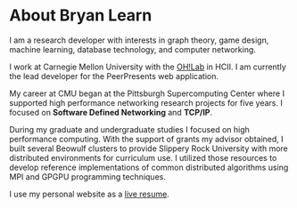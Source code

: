 # About Bryan Learn

I am a research developer with interests in graph theory, game design, machine learning, database technology, and computer networking.

I work at Carnegie Mellon University with the [OH!Lab](https://ohlabcmu.wordpress.com/) in HCII. I am currently the lead developer for the PeerPresents web application.

My career at CMU began at the Pittsburgh Supercomputing Center where I supported high performance networking research projects for five years. I focused on **Software Defined Networking** and **TCP/IP**.

During my graduate and undergraduate studies I focused on high performance computing. With the support of grants my advisor obtained, I built several Beowulf clusters to provide Slippery Rock University with more distributed environments for curriculum use. I utilized those resources to develop reference implementations of common distributed algorithms using MPI and GPGPU programming techniques.

I use my personal website as a [live resume](https://www.bryanlearn.com/).

